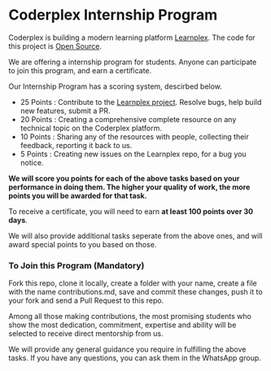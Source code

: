# Coderplex Internship Program
Coderplex is building a modern learning platform [Learnplex](https://coderplex.in). The code for this project is [Open Source](https://github.com/coderplex/learnplex).

We are offering a internship program for students. Anyone can participate to join this program, and earn a certificate. 

Our Internship Program has a scoring system, descirbed below.
- 25 Points : Contribute to the [Learnplex project](https://github.com/coderplex/learnplex). Resolve bugs, help build new features, submit a PR. 
- 20 Points : Creating a comprehensive complete resource on any technical topic on the Coderplex platform. 
- 10 Points : Sharing any of the resources with people, collecting their feedback, reporting it back to us. 
- 5 Points : Creating new issues on the Learnplex repo, for a bug you notice.

**We will score you points for each of the above tasks based on your performance in doing them. The higher your quality of work, the more points you will be awarded for that task.**

To receive a certificate, you will need to earn **at least 100 points over 30 days**.

We will also provide additional tasks seperate from the above ones, and will award special points to you based on those. 

### To Join this Program (Mandatory)
Fork this repo, clone it locally, create a folder with your name, create a file with the name contributions.md, save and commit these changes, push it to your fork and send a Pull Request to this repo.  

Among all those making contributions, the most promising students who show the most dedication, commitment, expertise and ability will be selected to receive direct mentorship from us. 

We will provide any general guidance you require in fulfilling the above tasks. If you have any questions, you can ask them in the WhatsApp group. 
